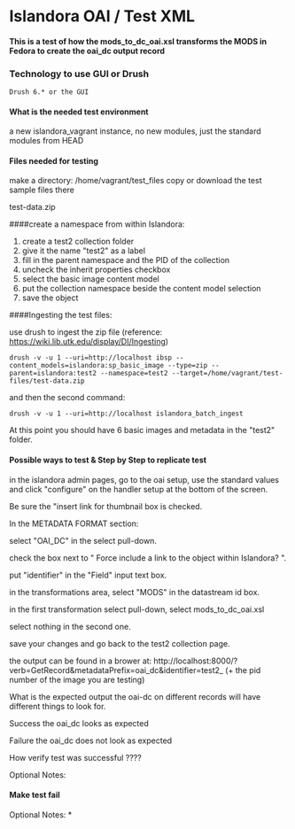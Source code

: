 # Islandora OAI / Test XML

#### This is a test of how the mods_to_dc_oai.xsl transforms the MODS in Fedora to create the oai_dc output record



### Technology to use GUI or Drush
    Drush 6.* or the GUI

#### What is the needed test environment

 a new islandora_vagrant instance, no new modules, just the standard modules from HEAD


#### Files needed for testing

make a directory:  /home/vagrant/test_files
copy or download the test sample files there

test-data.zip

####create a namespace from within Islandora:

1. create a test2 collection folder
2. give it the name "test2" as a label
3. fill in the parent namespace and the PID of the collection
4. uncheck the inherit properties checkbox
5. select the basic image content model
6. put the collection namespace beside the content model selection
7. save the object

####Ingesting the test files:

use drush to ingest the zip file (reference: https://wiki.lib.utk.edu/display/DI/Ingesting)

    drush -v -u 1 --uri=http://localhost ibsp --content_models=islandora:sp_basic_image --type=zip --parent=islandora:test2 --namespace=test2 --target=/home/vagrant/test-files/test-data.zip

and then the second command:

    drush -v -u 1 --uri=http://localhost islandora_batch_ingest

At this point you should have 6 basic images and metadata in the "test2" folder.

#### Possible ways to test & Step by Step to replicate test

 in the islandora admin pages, go to the oai setup,  use the standard values and click "configure" on the handler setup at the bottom of the screen.
 
 Be sure the "insert link for thumbnail box is checked.
 
 In the METADATA FORMAT section:
 
 select "OAI_DC" in the select  pull-down.
 
 check the box next to " Force include a link to the object within Islandora? ".
 
 put "identifier" in the "Field" input text box.
 
 in the transformations area, select "MODS" in the datastream id box.
 
 in the first transformation select pull-down, select mods_to_dc_oai.xsl
 
 select nothing in the second one.
 
 save your changes and go back to the test2 collection page.
 
 
the output can be found in a brower at: 
http://localhost:8000/?verb=GetRecord&metadataPrefix=oai_dc&identifier=test2_  (+ the pid number of the image you are testing)




What is the expected output
the oai-dc on different records will have different things to look for.




Success
the oai_dc looks as expected

Failure
the oai_dc does not look as expected

How verify test was successful
????

Optional Notes:

#### Make test fail
Optional Notes: *
